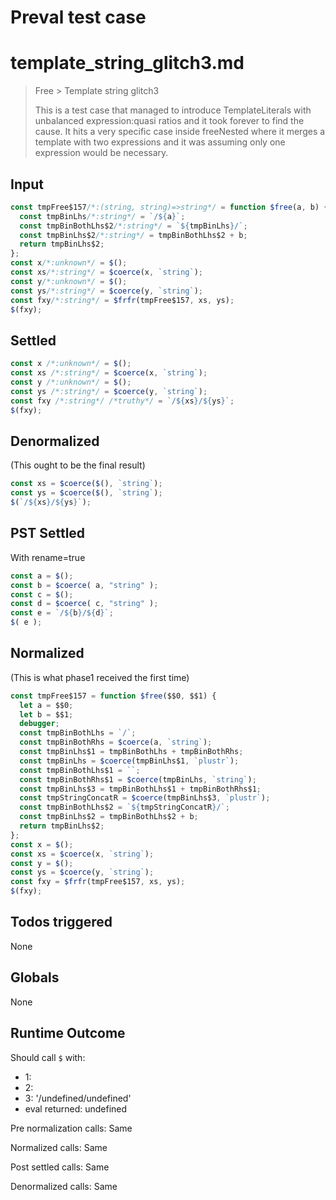 # Preval test case

# template_string_glitch3.md

> Free > Template string glitch3
>
> This is a test case that managed to introduce TemplateLiterals with unbalanced expression:quasi ratios and it took forever to find the cause.
> It hits a very specific case inside freeNested where it merges a template with
> two expressions and it was assuming only one expression would be necessary.

## Input

`````js filename=intro
const tmpFree$157/*:(string, string)=>string*/ = function $free(a, b) {
  const tmpBinLhs/*:string*/ = `/${a}`;
  const tmpBinBothLhs$2/*:string*/ = `${tmpBinLhs}/`;
  const tmpBinLhs$2/*:string*/ = tmpBinBothLhs$2 + b;
  return tmpBinLhs$2;
};
const x/*:unknown*/ = $();
const xs/*:string*/ = $coerce(x, `string`);
const y/*:unknown*/ = $();
const ys/*:string*/ = $coerce(y, `string`);
const fxy/*:string*/ = $frfr(tmpFree$157, xs, ys);
$(fxy);
`````


## Settled


`````js filename=intro
const x /*:unknown*/ = $();
const xs /*:string*/ = $coerce(x, `string`);
const y /*:unknown*/ = $();
const ys /*:string*/ = $coerce(y, `string`);
const fxy /*:string*/ /*truthy*/ = `/${xs}/${ys}`;
$(fxy);
`````


## Denormalized
(This ought to be the final result)

`````js filename=intro
const xs = $coerce($(), `string`);
const ys = $coerce($(), `string`);
$(`/${xs}/${ys}`);
`````


## PST Settled
With rename=true

`````js filename=intro
const a = $();
const b = $coerce( a, "string" );
const c = $();
const d = $coerce( c, "string" );
const e = `/${b}/${d}`;
$( e );
`````


## Normalized
(This is what phase1 received the first time)

`````js filename=intro
const tmpFree$157 = function $free($$0, $$1) {
  let a = $$0;
  let b = $$1;
  debugger;
  const tmpBinBothLhs = `/`;
  const tmpBinBothRhs = $coerce(a, `string`);
  const tmpBinLhs$1 = tmpBinBothLhs + tmpBinBothRhs;
  const tmpBinLhs = $coerce(tmpBinLhs$1, `plustr`);
  const tmpBinBothLhs$1 = ``;
  const tmpBinBothRhs$1 = $coerce(tmpBinLhs, `string`);
  const tmpBinLhs$3 = tmpBinBothLhs$1 + tmpBinBothRhs$1;
  const tmpStringConcatR = $coerce(tmpBinLhs$3, `plustr`);
  const tmpBinBothLhs$2 = `${tmpStringConcatR}/`;
  const tmpBinLhs$2 = tmpBinBothLhs$2 + b;
  return tmpBinLhs$2;
};
const x = $();
const xs = $coerce(x, `string`);
const y = $();
const ys = $coerce(y, `string`);
const fxy = $frfr(tmpFree$157, xs, ys);
$(fxy);
`````


## Todos triggered


None


## Globals


None


## Runtime Outcome


Should call `$` with:
 - 1: 
 - 2: 
 - 3: '/undefined/undefined'
 - eval returned: undefined

Pre normalization calls: Same

Normalized calls: Same

Post settled calls: Same

Denormalized calls: Same
